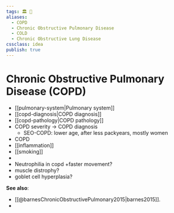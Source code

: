 ```yaml
---
tags: 🏛 🌟
aliases:
  - COPD
  - Chronic Obstructive Pulmonary Disease
  - COLD
  - Chronic Obstructive Lung Disease
cssclass: idea
publish: true
---
```

# Chronic Obstructive Pulmonary Disease (COPD)
  - [[pulmonary-system|Pulmonary system]]
  - [[copd-diagnosis|COPD diagnosis]]
  - [[copd-pathology|COPD pathology]]
  - COPD severity -> COPD diagnosis
    - SEO-COPD: lower age, after less packyears, mostly women
  - COPD
  - [[inflammation]]
  - [[smoking]]
  - 
  - Neutrophilia in copd +faster movement?
  - muscle distrophy?
  - goblet cell hyperplasia?

**See also**:
- [[@barnesChronicObstructivePulmonary2015|barnes2015]].
- 



